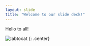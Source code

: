 ```yaml
---
layout: slide
title: "Welcome to our slide deck!"
---
```


Hello to all!

![labtocat](https://octodex.github.com/images/labtocat.png)
{: .center}
